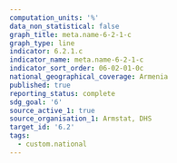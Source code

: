 ```yaml
---
computation_units: '%'
data_non_statistical: false
graph_title: meta.name-6-2-1-c
graph_type: line
indicator: 6.2.1.c
indicator_name: meta.name-6-2-1-c
indicator_sort_order: 06-02-01-0c
national_geographical_coverage: Armenia
published: true
reporting_status: complete
sdg_goal: '6'
source_active_1: true
source_organisation_1: Armstat, DHS
target_id: '6.2'
tags:
  - custom.national
---
```

